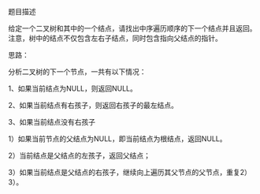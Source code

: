 题目描述

给定一个二叉树和其中的一个结点，请找出中序遍历顺序的下一个结点并且返回。注意，树中的结点不仅包含左右子结点，同时包含指向父结点的指针。

思路：

分析二叉树的下一个节点，一共有以下情况：

1、如果当前结点为NULL，则返回NULL。

2、如果当前结点有右孩子，则返回右孩子的最左结点。

3、如果当前结点没有右孩子

1）如果当前节点的父结点为NULL，即当前结点为根结点，返回NULL。

2）当前结点是父结点的左孩子，返回父结点；

3）如果当前结点是父结点的右孩子，继续向上遍历其父节点的父节点，重复2）3）。

